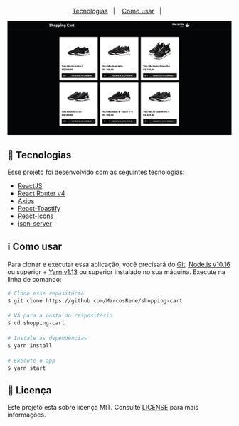 <p align="center">
  <a href="#tec">Tecnologias</a>&nbsp;&nbsp;&nbsp;|&nbsp;&nbsp;&nbsp;
  <a href="#infor">Como usar</a>&nbsp;&nbsp;&nbsp;|&nbsp;&nbsp;&nbsp;
</p>

<p align="center">
  <img src="./.github/home.png" alt="Shopping Homepage"/>
</p>

## :rocket: Tecnologias

Esse projeto foi desenvolvido com as seguintes tecnologias:

-  [ReactJS](https://reactjs.org/)
-  [React Router v4](https://github.com/ReactTraining/react-router)
-  [Axios](https://github.com/axios/axios)
-  [React-Toastify](https://fkhadra.github.io/react-toastify/)
-  [React-Icons](https://react-icons.netlify.com/)
-  [json-server](https://github.com/typicode/json-server)

## :information_source: Como usar

Para clonar e executar essa aplicação, você precisará do [Git](https://git-scm.com), [Node.js v10.16][nodejs] ou superior + [Yarn v1.13][yarn] ou superior instalado no sua máquina. Execute na linha de comando:

```bash
# Clone esse repositório
$ git clone https://github.com/MarcosRene/shopping-cart

# Vá para a pasta do respositório
$ cd shopping-cart

# Instale as dependências 
$ yarn install

# Execute o app
$ yarn start
```

## :memo: Licença
Este projeto está sobre licença MIT. Consulte [LICENSE](https://github.com/MarcosRene/shopping-cart/blob/master/LICENSE) para mais informações.


[nodejs]: https://nodejs.org/
[yarn]: https://yarnpkg.com/
